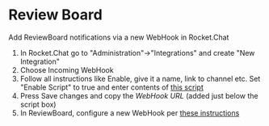 # Review Board

Add ReviewBoard notifications via a new WebHook in Rocket.Chat

1. In Rocket.Chat go to "Administration"->"Integrations" and create "New Integration"
2. Choose Incoming WebHook
3. Follow all instructions like Enable, give it a name, link to channel etc. Set "Enable Script" to true and enter contents of [this script](https://github.com/almonteb/rocketchat-hook-reviewboard/blob/master/src/plugin.js)
4. Press Save changes and copy the _WebHook URL_ (added just below the script box)
5. In ReviewBoard, configure a new WebHook per [these instructions](https://www.reviewboard.org/docs/manual/dev/admin/configuration/webhooks/)
